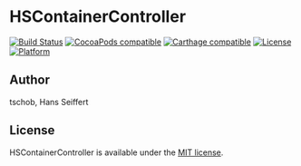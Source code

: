 # HSContainerController

[![Build Status](https://travis-ci.org/tschob/HSContainerController.svg?branch=master)](https://travis-ci.org/tschob/HSContainerController)
[![CocoaPods compatible](https://img.shields.io/cocoapods/v/HSContainerController.svg?style=flat)](http://cocoadocs.org/docsets/HSContainerController)
[![Carthage compatible](https://img.shields.io/badge/Carthage-compatible-4BC51D.svg?style=flat)](https://github.com/tschob/HSContainerController)
[![License](https://img.shields.io/cocoapods/l/HSContainerController.svg?style=flat)](http://cocoadocs.org/docsets/HSContainerController)
[![Platform](https://img.shields.io/cocoapods/p/HSContainerController.svg?style=flat)](http://cocoadocs.org/docsets/HSContainerController)

## Author

tschob, Hans Seiffert

## License

HSContainerController is available under the [MIT license](https://github.com/tschob/HSContainerController/blob/master/LICENSE).